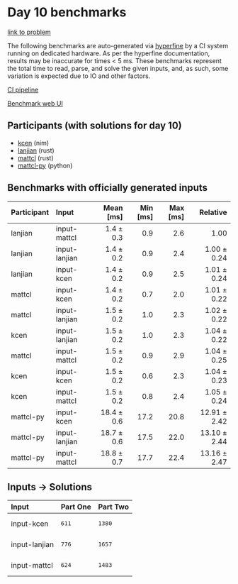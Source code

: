 # Day 10 benchmarks

[link to problem](https://adventofcode.com/2024/day/10)

The following benchmarks are auto-generated via
[hyperfine](https://github.com/sharkdp/hyperfine) by a CI system running on
dedicated hardware. As per the hyperfine documentation, results may be
inaccurate for times < 5 ms. These benchmarks represent the total time to read,
parse, and solve the given inputs, and, as such, some variation is expected due
to IO and other factors.

[CI pipeline](http://ci.papercode.net:8080/teams/main/pipelines/aoc2024)

[Benchmark web UI](https://aoc.ancalagon.black)


## Participants (with solutions for day 10)

- [kcen](https://github.com/kcen/aoc2024) (nim)
- [lanjian](https://github.com/lanjian/aoc-2024) (rust)
- [mattcl](https://github.com/mattcl/aoc2024) (rust)
- [mattcl-py](https://github.com/mattcl/aoc2024-py) (python)


## Benchmarks with officially generated inputs

| Participant | Input | Mean [ms] | Min [ms] | Max [ms] | Relative |
|:---|:---|---:|---:|---:|---:|
| lanjian | input-mattcl | 1.4 ± 0.3 | 0.9 | 2.6 | 1.00 |
| lanjian | input-lanjian | 1.4 ± 0.2 | 0.9 | 2.4 | 1.00 ± 0.24 |
| lanjian | input-kcen | 1.4 ± 0.2 | 0.9 | 2.5 | 1.01 ± 0.24 |
| mattcl | input-kcen | 1.4 ± 0.2 | 0.7 | 2.0 | 1.01 ± 0.22 |
| mattcl | input-lanjian | 1.5 ± 0.2 | 1.0 | 2.3 | 1.02 ± 0.22 |
| kcen | input-lanjian | 1.5 ± 0.2 | 1.0 | 2.3 | 1.04 ± 0.22 |
| mattcl | input-mattcl | 1.5 ± 0.2 | 0.9 | 2.9 | 1.04 ± 0.25 |
| kcen | input-kcen | 1.5 ± 0.2 | 0.6 | 2.3 | 1.04 ± 0.23 |
| kcen | input-mattcl | 1.5 ± 0.2 | 0.8 | 2.4 | 1.05 ± 0.24 |
| mattcl-py | input-kcen | 18.4 ± 0.6 | 17.2 | 20.8 | 12.91 ± 2.42 |
| mattcl-py | input-lanjian | 18.7 ± 0.6 | 17.5 | 22.0 | 13.10 ± 2.44 |
| mattcl-py | input-mattcl | 18.8 ± 0.7 | 17.7 | 22.4 | 13.16 ± 2.47 |


## Inputs -> Solutions

| Input | Part One | Part Two |
|:---|:---|:---|
|input-kcen|<pre>611</pre>|<pre>1380</pre>|
|input-lanjian|<pre>776</pre>|<pre>1657</pre>|
|input-mattcl|<pre>624</pre>|<pre>1483</pre>|